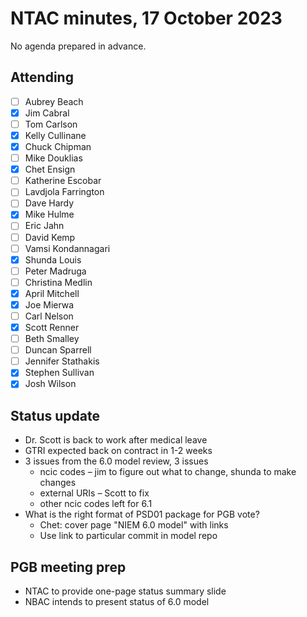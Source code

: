 # NTAC minutes, 17 October 2023

No agenda prepared in advance.

## Attending

- [ ] Aubrey Beach
- [x] Jim Cabral
- [ ] Tom Carlson
- [x] Kelly Cullinane
- [x] Chuck Chipman
- [ ] Mike Douklias
- [x] Chet Ensign
- [ ] Katherine Escobar
- [ ] Lavdjola Farrington
- [ ] Dave Hardy
- [x] Mike Hulme
- [ ] Eric Jahn
- [ ] David Kemp
- [ ] Vamsi Kondannagari
- [x] Shunda Louis
- [ ] Peter Madruga
- [ ] Christina Medlin
- [x] April Mitchell
- [x] Joe Mierwa
- [ ] Carl Nelson
- [x] Scott Renner
- [ ] Beth Smalley
- [ ] Duncan Sparrell
- [ ] Jennifer Stathakis
- [x] Stephen Sullivan
- [x] Josh Wilson

## Status update

* Dr. Scott is back to work after medical leave
* GTRI expected back on contract in 1-2 weeks
* 3 issues from the 6.0 model review, 3 issues
  * ncic codes – jim to figure out what to change, shunda to make changes
  * external URIs – Scott to fix
  * other ncic codes left for 6.1
* What is the right format of PSD01 package for PGB vote?
  * Chet:  cover page "NIEM 6.0 model" with links
  * Use link to particular commit in model repo

## PGB meeting prep

* NTAC to provide one-page status summary slide
* NBAC intends to present status of 6.0 model
